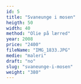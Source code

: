 ```yaml
---
id: 5
title: "Svaneunge i mosen"
heigth: 50
width: 40
method: "Olie på lærred"
year: 2008
price: "2400"
fileName: "IMG_1833.JPG"
medie: "maleri"
draft: "no"
slug: "svaneunge-i-mosen"
weight: "380"
---
```

